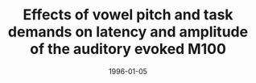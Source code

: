 ---
title: "Effects of vowel pitch and task demands on latency and amplitude of the auditory evoked M100"
collection: publications
permalink: /publication/1996_effects-of-vowel-pitch-and-task-demands-on-latency
date: 1996-01-05
year: 1996
venue: 'Brain &amp; Cognition'
authors: 'Poeppel D, Roberts TPL'
number: '7'
citation: 'Poeppel D, Roberts TPL (1996). Effects of vowel pitch and task demands on latency and amplitude of the auditory evoked M100. Brain &amp; Cognition.'
category: 'article'
---